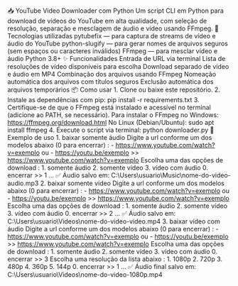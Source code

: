 📥 YouTube Video Downloader com Python Um script CLI em Python para download de vídeos do YouTube em alta qualidade, com seleção de resolução, separação e mesclagem de áudio e vídeo usando FFmpeg. 🧰 Tecnologias utilizadas pytubefix — para captura de streams de vídeo e áudio do YouTube python-slugify — para gerar nomes de arquivos seguros (sem espaços ou caracteres inválidos) FFmpeg — para mesclar vídeo e áudio Python 3.8+ ✨ Funcionalidades Entrada de URL via terminal Lista de resoluções de vídeo disponíveis para escolha Download separado de vídeo e áudio em MP4 Combinação dos arquivos usando FFmpeg Nomeação automática dos arquivos com títulos seguros Exclusão automática dos arquivos temporários 📦 Como usar 1. Clone ou baixe este repositório. 2. Instale as dependências com pip: pip install -r requirements.txt 3. Certifique-se de que o FFmpeg está instalado e acessível no terminal (adicione ao PATH, se necessário). Para instalar o FFmpeg no Windows: https://ffmpeg.org/download.html No Linux (Debian/Ubuntu): sudo apt install ffmpeg 4. Execute o script via terminal: python downloader.py 📸 Exemplo de uso 1. baixar somente áudio Digite a url conforme um dos modelos abaixo (0 para encerrar) : - https://www.youtube.com/watch?v=exemplo ou - https://youtu.be/exemplo >> https://www.youtube.com/watch?v=exemplo Escolha uma das opções de download : 1. somente áudio 2. somente vídeo 3. vídeo com áudio 0. encerrar >> 1 ... ✅ Áudio salvo em: C:\Users\usuario\Music\nome-do-video-audio.mp3 2. baixar somente vídeo Digite a url conforme um dos modelos abaixo (0 para encerrar) : - https://www.youtube.com/watch?v=exemplo ou - https://youtu.be/exemplo >> https://www.youtube.com/watch?v=exemplo Escolha uma das opções de download : 1. somente áudio 2. somente vídeo 3. vídeo com áudio 0. encerrar >> 2 ... ✅ Áudio salvo em: C:\Users\usuario\Videos\nome-do-video-video.mp4 3. baixar vídeo com áudio Digite a url conforme um dos modelos abaixo (0 para encerrar) : - https://www.youtube.com/watch?v=exemplo ou - https://youtu.be/exemplo >> https://www.youtube.com/watch?v=exemplo Escolha uma das opções de download : 1. somente áudio 2. somente vídeo 3. vídeo com áudio 0. encerrar >> 3 Escolha uma resolução da lista abaixo : 1. 1080p 2. 720p 3. 480p 4. 360p 5. 144p 0. encerrar >> 1 ... ✅ Áudio final salvo em: C:\Users\usuario\Videos\nome-do-video-1080p.mp4
